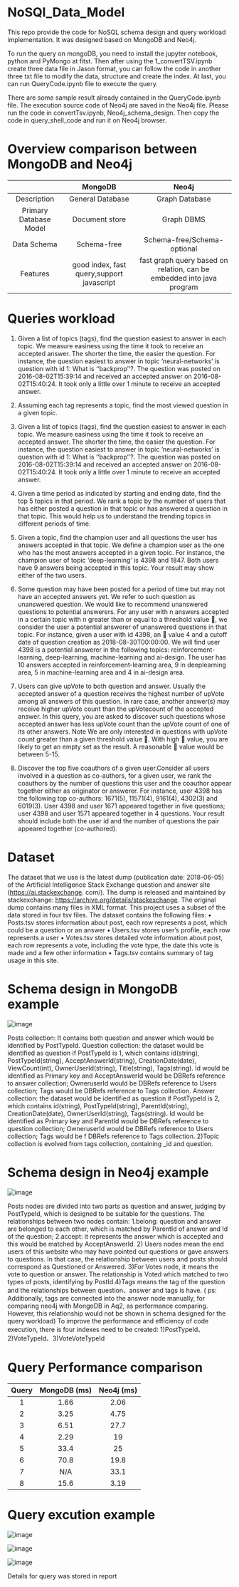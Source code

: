 # NoSQl_Data_Model
This repo provide the code for NoSQL schema design and query workload implementation. It was designed based on MongoDB and Neo4j.

To run the query on mongoDB, you need to install the jupyter notebook, python and PyMongo at fitst. Then after using the 1_convertTSV.ipynb create three data file in Jason format, you can follow the code in another three  txt file to modify the data, structure and create the index. At last, you can run QueryCode.ipynb file to execute the query. 

There are some sample result already contained in the QueryCode.ipynb file. The execution source code of Neo4j are saved in the Neo4j file. Please run the code in convertTsv.ipynb, Neo4j_schema_design. Then copy the code in query_shell_code and run it on Neo4j browser. 

# Overview comparison between MongoDB and Neo4j
|      | MongoDB | Neo4j |
|:--------------:|:----------------:|:----------------:|
| Description|  General Database    | Graph Database  |
| Primary Database Model| Document store | Graph DBMS|
| Data Schema|  Schema-free | Schema-free/Schema-optional |
| Features | good index, fast query,support javascript | fast graph query based on relation, can be embedded into java program|

# Queries workload

1. Given a list of topics (tags), find the question easiest to answer in each topic. We measure easiness using the time it took to receive an accepted answer. The
shorter the time, the easier the question. For instance, the question easiest to answer in topic ‘neural-networks’ is question with id 1: What is ‘‘backprop’’?. The
question was posted on 2016-08-02T15:39:14 and received an accepted answer on 2016-08-02T15:40:24. It took only a little over 1 minute to receive an accepted answer.

2. Assuming each tag represents a topic, find the most viewed question in a given topic.

3. Given a list of topics (tags), find the question easiest to answer in each topic. We measure easiness using the time it took to receive an accepted answer. The shorter the time, the easier the question. For instance, the question easiest to answer in topic ‘neural-networks’ is question with id 1: What is ‘‘backprop’’?. The question was posted on 2016-08-02T15:39:14 and received an accepted answer on 2016-08-02T15:40:24. It took only a little over 1 minute to receive an accepted answer.

4. Given a time period as indicated by starting and ending date, find the top 5 topics in that period. We rank a topic by the number of users that has either posted a question in that topic or has answered a question in that topic. This would help us to understand the trending topics in different periods of time.

5. Given a topic, find the champion user and all questions the user has answers accepted in that topic. We define a champion user as the one who has the most answers accepted in a given topic. For instance, the champion user of topic ‘deep-learning’ is 4398 and 1847. Both users have 9 answers being accepted in this topic. Your result may show either of the two users.

6. Some question may have been posted for a period of time but may not have an accepted answers yet. We refer to such question as unanswered question. We would like to recommend unanswered questions to potential answerers. For any user with n answers accepted in a certain topic with n greater than or equal to a threshold value , we consider the user a potential answerer of unanswered questions in that topic. For instance, given a user with id 4398, an  value 4 and a cutoff date of question creation as 2018-08-30T00:00:00. We will find user 4398 is a potential answerer in the following topics: reinforcement-learning, deep-learning, machine-learning and ai-design. The user has 10 answers accepted in reinforcement-learning area, 9 in deeplearning area, 5 in machine-learning area and 4 in ai-design area.

7. Users can give upVote to both question and answer. Usually the accepted answer of a question receives the highest number of upVote among all answers of this question.
In rare case, another answer(s) may receive higher upVote count than the upVotecount of the accepted answer. In this query, you are asked to discover such questions
whose accepted answer has less upVote count than the upVote count of one of its other answers. Note We are only interested in questions with upVote count greater than a given threshold value . With high  value, you are likely to get an empty set as the result. A reasonable  value would be between 5-15.

8. Discover the top five coauthors of a given user.Consider all users involved in a question as co-authors, for a given user, we rank the coauthors by the number of questions this user and the coauthor appear together either as originator or answerer. For instance, user 4398 has the following top co-authors: 1671(5), 11571(4), 9161(4), 4302(3) and 6019(3). User 4398 and user 1671 appeared together in five questions; user 4398 and user 1571 appeared together in 4 questions. Your result should include both the user id and the number of questions the pair appeared together (co-authored).

# Dataset 
The dataset that we use is the latest dump (publication date: 2018-06-05) of the Artificial Intelligence Stack Exchange question and answer site (https://ai.stackexchange.
com/). The dump is released and maintained by stackexchange: https://archive.org/details/stackexchange. The original dump contains many files in XML format. This project 
uses a subset of the data stored in four tsv files. 
The dataset contains the following files:
• Posts.tsv stores information about post, each row represents a post, which could be a question or an answer
• Users.tsv stores user’s profile, each row represents a user
• Votes.tsv stores detailed vote information about post, each row represents a vote,
including the vote type, the date this vote is made and a few other information
• Tags.tsv contains summary of tag usage in this site.

# Schema design in MongoDB example

![image](https://github.com/FredericChai/NoSQl_Data_Model/blob/master/src/1.jpg)

Posts collection: It contains both question and answer which would be identified by PostTypeId.
Question collection: the dataset would be identified as question if PostTypeId is 1, which contains id(string), PostTypeId(string), AcceptAnswerId(string), CreationDate(date), ViewCount(int), OwnerUserId(string), Title(string), Tags(string). Id would be identified as Primary key and AcceptAnswerId would be DBRefs reference to answer collection; OwneruserId would be DBRefs reference to Users collection; Tags would be DBRefs reference to Tags collection. 
Answer collection: the dataset would be identified as question if PostTypeId is 2, which contains id(string), PostTypeId(string), ParentId(string), CreationDate(date), OwnerUserId(string), Tags(string). Id would be identified as Primary key and ParentId would be DBRefs reference to question collection; OwneruserId would be DBRefs reference to Users collection; Tags would be f DBRefs reference to Tags collection.  2)Topic collection is evolved from tags collection, containing _id and question.

# Schema design in Neo4j example
![image](https://github.com/FredericChai/NoSQl_Data_Model/blob/master/src/2.jpg)

Posts nodes are divided into two parts as question and answer, judging by PostTypeId, which is designed to be suitable for the questions. The relationships between two nodes contain: 1.belong: question and answer are belonged to each other, which is matched by ParentId of answer and Id of the question; 2.accept: it represents the answer which is accepted and this would be matched by AcceptAnswerId. 2) Users nodes mean the end users of this website who may have pointed out questions or gave answers to questions. In that case, the relationship between users and posts should correspond as Questioned or Answered. 3)For Votes node, it means the vote to question or answer. The relationship is Voted which matched to two types of posts, identifying by PostId.4)Tags means the tag of the question and the relationships between question、answer and tags is have. ( ps: Additionally, tags are connected into the answer node manually, for comparing neo4j with MongoDB in Aq2, as performance comparing. However, this relationship would not be shown in schema designed for the query workload)
To improve the performance and efficiency of code execution, there is four indexes need to be created: 1)PostTypeId、2)VoteTypeId、3)VoteVoteTypeId


# Query Performance comparison
 
|  Query | MongoDB (ms) | Neo4j (ms) |
|:--------------:|:----------------:|:----------------:|
| 1|  1.66   | 2.06  |
| 2  | 3.25 |	4.75 |
| 3  | 6.51	| 27.7 |
| 4  | 2.29	| 19 |
| 5  | 33.4	| 25 |
| 6  | 70.8	| 19.8 |
| 7  |  N/A	| 33.1 |
| 8  | 15.6	| 3.19 |



# Query excution example

![image](https://github.com/FredericChai/NoSQl_Data_Model/blob/master/src/3.jpg)

![image](https://github.com/FredericChai/NoSQl_Data_Model/blob/master/src/5.png)

![image](https://github.com/FredericChai/NoSQl_Data_Model/blob/master/src/4.png)

Details for query was stored in report


